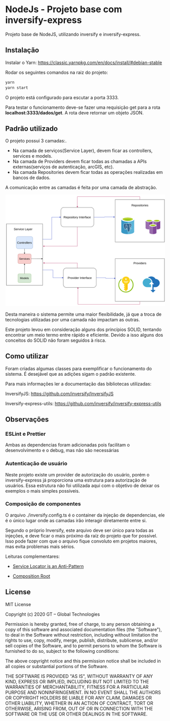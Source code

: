 # NodeJs - Projeto base com inversify-express

Projeto base de NodeJS, utilizando inversify e inversify-express.

## Instalação

Instalar o Yarn:
https://classic.yarnpkg.com/en/docs/install/#debian-stable

Rodar os seguintes comandos na raiz do projeto:

```bash
yarn
yarn start
```

O projeto está configurado para escutar a porta 3333.

Para testar o funcionamento deve-se fazer uma requisição get para a rota **localhost:3333/dados/get**.
A rota deve retornar um objeto JSON.

## Padrão utilizado

O projeto possui 3 camadas:.

- Na camada de serviços(Service Layer), devem ficar as controllers, services e models.
- Na camada de Providers devem ficar todas as chamadas a APIs externas(serviços de autenticação, arcGIS, etc).
- Na camada Repositories devem ficar todas as operações realizadas em bancos de dados.

A comunicação entre as camadas é feita por uma camada de abstração.

![Alt text](./relacao.png?raw=true 'Title')

Desta maneira o sistema permite uma maior flexibilidade, já que a troca de tecnologias utilizadas por uma camada não impactam as outras.

Este projeto levou em consideração alguns dos princípios SOLID, tentando encontrar um meio termo entre rápido e eficiente.
Devido a isso alguns dos conceitos do SOLID não foram seguidos à risca.

## Como utilizar

Foram criadas algumas classes para exemplificar o funcionamento do sistema.
É desejável que as adições sigam o padrão existente.

Para mais informações ler a documentação das bibliotecas utilizadas:

InversifyJS: https://github.com/inversify/InversifyJS

Inversify-express-utils: https://github.com/inversify/inversify-express-utils

## Observações

### ESLint e Prettier

Ambas as dependencias foram adicionadas pois facilitam o desenvolvimento e o debug, mas não são necessárias

### Autenticação de usuário

Neste projeto existe um provider de autorização do usuário, porém o inversify-express
já proporciona uma estrutura para autorização de usuários. Essa estrutura não foi utilizada aqui com o
objetivo de deixar os exemplos o mais simples possíveis.

### Composição de componentes

O arquivo ./inversify.config.ts é o container da injeção de dependencias, ele é o único lugar onde as camadas
irão interagir diretamente entre si.

Segundo o próprio Inversify, este arquivo deve ser único para todas as injeções, e deve ficar o mais próximo da
raíz do projeto que for possível. Isso pode fazer com que o arquivo fique convoluto em projetos maiores,
mas evita problemas mais sérios.

Leituras complementares:

- [Service Locator is an Anti-Pattern](https://blog.ploeh.dk/2010/02/03/ServiceLocatorisanAnti-Pattern/)

- [Composition Root](https://blog.ploeh.dk/2011/07/28/CompositionRoot/)

## License

MIT License

Copyright (c) 2020 GT – Global Technologies

Permission is hereby granted, free of charge, to any person obtaining a copy
of this software and associated documentation files (the "Software"), to deal
in the Software without restriction, including without limitation the rights
to use, copy, modify, merge, publish, distribute, sublicense, and/or sell
copies of the Software, and to permit persons to whom the Software is
furnished to do so, subject to the following conditions:

The above copyright notice and this permission notice shall be included in all
copies or substantial portions of the Software.

THE SOFTWARE IS PROVIDED "AS IS", WITHOUT WARRANTY OF ANY KIND, EXPRESS OR
IMPLIED, INCLUDING BUT NOT LIMITED TO THE WARRANTIES OF MERCHANTABILITY,
FITNESS FOR A PARTICULAR PURPOSE AND NONINFRINGEMENT. IN NO EVENT SHALL THE
AUTHORS OR COPYRIGHT HOLDERS BE LIABLE FOR ANY CLAIM, DAMAGES OR OTHER
LIABILITY, WHETHER IN AN ACTION OF CONTRACT, TORT OR OTHERWISE, ARISING FROM,
OUT OF OR IN CONNECTION WITH THE SOFTWARE OR THE USE OR OTHER DEALINGS IN THE
SOFTWARE.

